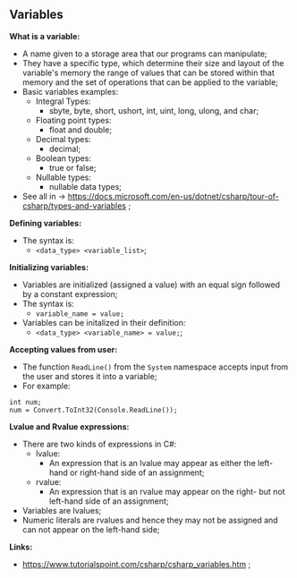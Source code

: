 ## Variables

**What is a variable:**

- A name given to a storage area that our programs can manipulate;
- They have a specific type, which determine their size and layout of the variable's memory the range of values that can be stored within that memory and the set of operations that can be applied to the variable;
- Basic variables examples:
  - Integral Types:
    - sbyte, byte, short, ushort, int, uint, long, ulong, and char;
  - Floating point types:
    - float and double;
  - Decimal types:
    - decimal;
  - Boolean types:
    - true or false;
  - Nullable types:
    - nullable data types;
- See all in -> https://docs.microsoft.com/en-us/dotnet/csharp/tour-of-csharp/types-and-variables ;

**Defining variables:**

- The syntax is:
  - `<data_type> <variable_list>`;

**Initializing variables:**

- Variables are initialized (assigned a value) with an equal sign followed by a constant expression;
- The syntax is:
  - `variable_name = value;`
- Variables can be initalized in their definition:
  - `<data_type> <variable_name> = value;`;

**Accepting values from user:**

- The function `ReadLine()` from the `System` namespace accepts input from the user and stores it into a variable;
- For example:

```
int num;
num = Convert.ToInt32(Console.ReadLine());
```

**Lvalue and Rvalue expressions:**

- There are two kinds of expressions in C#:
  - lvalue:
    - An expression that is an lvalue may appear as either the left-hand or right-hand side of an assignment;
  - rvalue:
    - An expression that is an rvalue may appear on the right- but not left-hand side of an assignment;
- Variables are lvalues;
- Numeric literals are rvalues and hence they may not be assigned and can not appear on the left-hand side;

**Links:**

- https://www.tutorialspoint.com/csharp/csharp_variables.htm ;
